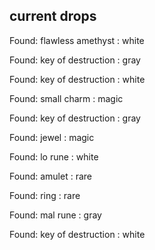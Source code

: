 ## current drops

Found: flawless amethyst : white
Found: key of destruction : gray
Found: key of destruction : white
Found: small charm : magic
Found: key of destruction : gray
Found: jewel : magic
Found: lo rune : white
Found: amulet : rare
Found: ring : rare
Found: mal rune : gray
Found: key of destruction : white
